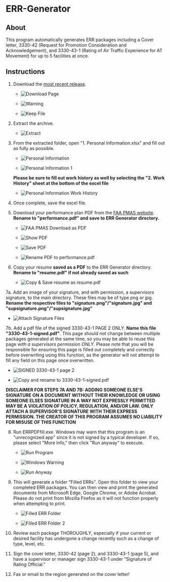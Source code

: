 # ERR-Generator
## About
This program automatically generates ERR packages including a Cover letter, 3330-42 (Request for Promotion Consideration and Acknowledgement), and 3330-43-1 (Rating of Air Traffic Experience for AT Movement) for up to 5 facilities at once. 

## Instructions
1. Download the [most recent release](https://github.com/southwest416/ERR-Generator/releases).

   - ![Download Page](https://i.imgur.com/3CoKfpm.png)

   - ![Warning](https://i.imgur.com/gbqObwk.png)

   - ![Keep File](https://i.imgur.com/bSJAJZ4.png)
   
2. Extract the archive.

   - ![Extract](https://i.imgur.com/7qGu7tg.png)
   
3. From the extracted folder, open "1. Personal Information.xlsx" and fill out as fully as possible.

   - ![Personal Information](https://i.imgur.com/inxJyYe.png)
   
   - ![Personal Information 1](https://i.imgur.com/yRKxIku.png)
   
   **Please be sure to fill out work history as well by selecting the "2. Work History" sheet at the bottom of the excel file**
   
   - ![Personal Information Work History](https://i.imgur.com/1xDNKQ9.png)
   
4. Once complete, save the excel file.

5. Download your performance plan PDF from the [FAA PMAS website](https://pmas.faa.gov). **Rename to "performance.pdf" and save to ERR Generator directory.**

   - ![FAA PMAS Download as PDF](https://i.imgur.com/2j4kvcQ.png)

   - ![Show PDF](https://i.imgur.com/BMank8z.png)

   - ![Save PDF](https://i.imgur.com/vdlT8cA.png)

   - ![Rename PDF to performance.pdf](https://i.imgur.com/L2ZHHHw.png)

6. Copy your resume **saved as a PDF** to the ERR Generator directory. **Rename to "resume.pdf" if not already saved as such**

   - ![Copy & Save resume as resume.pdf](https://i.imgur.com/Q6lUtEP.gif)

7a. Add an image of your signature, and with permission, a supervisors signature, to the main directory. These files may be of type png or jpg. **Rename the respective files to "signature.png"/"signature.jpg" and "supsignature.png"/"supsignature.jpg"**

   - ![Attach Signature Files](https://i.imgur.com/ROEhHeH.png)
   
7b. Add a pdf file of the signed 3330-43-1 PAGE 2 ONLY. **Name this file "3330-43-1-signed.pdf"**. This page should not change between multiple packages generated at the same time, so you may be able to reuse this page _with a supervisors permission ONLY_. Please note that you will be responsible for ensuring this page is filled out completely and correctly before overwriting using this function, as the generator will not attempt to fill any field on this page once overwritten.

   - ![SIGNED 3330-43-1 page 2](https://i.imgur.com/1n26JWG.png)
   
   - ![Copy and rename to 3330-43-1-signed.pdf](https://i.imgur.com/DvY4Koy.gif)
   
**DISCLAIMER FOR STEPS 7A AND 7B: ADDING SOMEONE ELSE'S SIGNATURE ON A DOCUMENT WITHOUT THEIR KNOWLEDGE OR USING SOMEONE ELSES SIGNATURE IN A WAY NOT EXPRESSLY PERMITTED MAY BE A VIOLATION OF POLICY, REGULATION, AND/OR LAW. ONLY ATTACH A SUPERVISOR'S SIGNATURE WITH THEIR EXPRESS PERMISSION. THE CREATOR OF THIS PROGRAM ASSUMES NO LIABILITY FOR MISUSE OF THIS FUNCTION**

8. Run ERRPDFfill.exe. Windows may warn that this program is an "unrecognized app" since it is not signed by a typical developer. If so, please select "More Info," then click "Run anyway" to execute.

   - ![Run Program](https://i.imgur.com/abknnhd.png)
   
   - ![Windows Warning](https://i.imgur.com/KtCXrEl.png)
   
   - ![Run Anyway](https://i.imgur.com/oL1XaG2.png)
   
9. This will generate a folder "Filled ERRs". Open this folder to view your completed ERR packages. You can then view and print the generated documents from Microsoft Edge, Google Chrome, or Adobe Acrobat. Please do not print from Mozilla Firefox as it will not function properly when attempting to print.

   - ![Filled ERR Folder](https://i.imgur.com/ZFX8umA.png)

   - ![Filled ERR Folder 2](https://i.imgur.com/Bi4NlJ4.png)

10. Review each package THOROUGHLY, especially if your current or desired facility has undergone a change recently such as a change of type, level, etc.

11. Sign the cover letter, 3330-42 (page 2), and 3330-43-1 (page 5), and have a supervisor or manager sign 3330-43-1 under "Signature of Rating Official."

12. Fax or email to the region generated on the cover letter!

